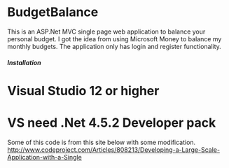 # BudgetBalance
This is an ASP.Net MVC single page web application to balance your personal budget. I got the idea from using Microsoft Money to balance my monthly budgets. The application only has login and register functionality.

##### Installation
# Visual Studio 12 or higher
# VS need .Net 4.5.2 Developer pack

Some of this code is from this site below with some modification.
http://www.codeproject.com/Articles/808213/Developing-a-Large-Scale-Application-with-a-Single